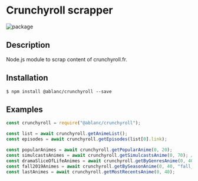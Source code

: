 # Crunchyroll scrapper
![package](https://img.shields.io/npm/v/@ablanc/crunchyroll)<br/>

## Description
Node.js module to scrap content of crunchyroll.fr.

## Installation
`$ npm install @ablanc/crunchyroll --save`

## Examples

```javascript
const crunchyroll = require("@ablanc/crunchyroll");

const list = await crunchyroll.getAnimeList();
const episodes = await crunchyroll.getEpisodes(list[0].link);

const popularAnimes = await crunchyroll.getPopularAnime(0, 20);
const simulcastsAnimes = await crunchyroll.getSimulcastsAnime(0, 70); // 40 is the limit tho so > 40 will still return at most 40 animes.
const dramaSliceOfLifeAnimes = await crunchyroll.getByGenresAnime(0, 40, ["drama", "slice_of_life"]);
const fall2019Animes = await crunchyroll.getBySeasonAnime(0, 40, "fall_2019");
const lastAnimes = await crunchyroll.getMostRecentsAnime(0, 40);
```

